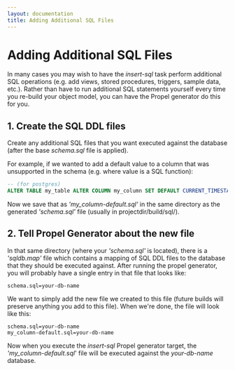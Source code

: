 ```yaml
---
layout: documentation
title: Adding Additional SQL Files
---
```


# Adding Additional SQL Files #

In many cases you may wish to have the _insert-sql_ task perform additional SQL operations (e.g. add views, stored procedures, triggers, sample data, etc.).  Rather than have to run additional SQL statements yourself every time you re-build your object model, you can have the Propel generator do this for you.

## 1. Create the SQL DDL files ##

Create any additional SQL files that you want executed against the database (after the base _schema.sql_ file is applied).

For example, if we wanted to add a default value to a column that was unsupported in the schema (e.g. where value is a SQL function):

```sql
-- (for postgres)
ALTER TABLE my_table ALTER COLUMN my_column SET DEFAULT CURRENT_TIMESTAMP;
```

Now we save that as _'my\_column-default.sql'_ in the same directory as the generated _'schema.sql'_ file (usually in projectdir/build/sql/).

## 2. Tell Propel Generator about the new file ##

In that same directory (where your _'schema.sql'_ is located), there is a _'sqldb.map'_ file which contains a mapping of SQL DDL files to the database that they should be executed against.  After running the propel generator, you will probably have a single entry in that file that looks like:

```text
schema.sql=your-db-name
```

We want to simply add the new file we created to this file (future builds will preserve anything you add to this file).  When we're done, the file will look like this:

```text
schema.sql=your-db-name
my_column-default.sql=your-db-name
```

Now when you execute the _insert-sql_ Propel generator target, the _'my_column-default.sql_' file will be executed against the _your-db-name_ database.
